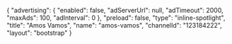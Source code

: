 {
    "advertising": {
        "enabled": false,
        "adServerUrl": null,
        "adTimeout": 2000,
        "maxAds": 100,
        "adInterval": 0
    },
    "preload": false,
    "type": "inline-spotlight",
    "title": "Amos Vamos",
    "name": "amos-vamos",
    "channelId": "123184222",
    "layout": "bootstrap"
}